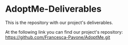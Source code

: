 # AdoptMe-Deliverables
This is the repository with our project's deliverables. 

At the following link you can find our project's repository:
  https://github.com/Francesca-Pavone/AdoptMe.git
